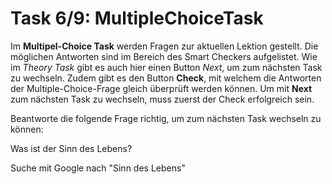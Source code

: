 # Task 6/9: MultipleChoiceTask
Im **Multipel-Choice Task** werden Fragen zur aktuellen Lektion gestellt. Die möglichen Antworten sind im Bereich
des Smart Checkers aufgelistet. Wie im *Theory Task* gibt es auch hier einen Button *Next*, um zum nächsten Task zu wechseln.
Zudem gibt es den Button **Check**, mit welchem die Antworten der Multiple-Choice-Frage gleich überprüft werden können.
Um mit **Next** zum nächsten Task zu wechseln, muss zuerst der Check erfolgreich sein.

Beantworte die folgende Frage richtig, um zum nächsten Task wechseln zu können:

Was ist der Sinn des Lebens?

<div class="hint">
  Suche mit Google nach "Sinn des Lebens"
</div>
